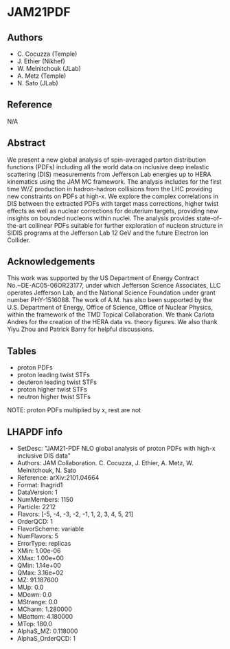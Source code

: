 # JAM21PDF

## Authors

- C. Cocuzza (Temple)
- J. Ethier (Nikhef)
- W. Melnitchouk (JLab)
- A. Metz (Temple)
- N. Sato (JLab)

## Reference

N/A

## Abstract

We present a new global analysis of spin-averaged parton distribution functions (PDFs) including all the world data on inclusive deep inelastic scattering (DIS) measurements from Jefferson Lab energies up to HERA kinematics using the JAM MC framework. The analysis includes for the first time W/Z production in hadron-hadron collisions from the LHC providing new constraints on PDFs at high-x.  We explore the complex correlations in DIS between the extracted PDFs with  target mass corrections, higher twist effects as well as nuclear corrections for deuterium targets, providing new insights on bounded nucleons within nuclei. The analysis provides state-of-the-art collinear PDFs suitable for further exploration of nucleon structure in SIDIS programs at the Jefferson Lab 12 GeV and the future Electron Ion Collider.

## Acknowledgements

This work was supported by the US Department of Energy Contract No.~DE-AC05-06OR23177, under which Jefferson Science Associates, LLC operates Jefferson Lab, and the National Science Foundation under grant number PHY-1516088. The work of A.M. has also been supported by the U.S. Department of Energy, Office of Science, Office of Nuclear Physics, within the framework of the TMD Topical Collaboration. We thank Carlota Andres for the creation of the HERA data vs. theory figures.  We also thank Yiyu Zhou and Patrick Barry for helpful discussions.

## Tables

- proton PDFs
- proton leading twist STFs
- deuteron leading twist STFs
- proton higher twist STFs
- neutron higher twist STFs

NOTE: proton PDFs multiplied by x, rest are not

## LHAPDF info

- SetDesc:         "JAM21-PDF NLO global analysis of proton PDFs with high-x inclusive DIS data"
- Authors:         JAM Collaboration. C. Cocuzza, J. Ethier, A. Metz, W. Melnitchouk, N. Sato
- Reference:       arXiv:2101.04664
- Format:          lhagrid1
- DataVersion:     1
- NumMembers:      1150
- Particle:        2212
- Flavors:         [-5, -4, -3, -2, -1, 1, 2, 3, 4, 5, 21]
- OrderQCD:        1
- FlavorScheme:    variable
- NumFlavors:      5
- ErrorType:       replicas
- XMin:            1.00e-06
- XMax:            1.00e+00
- QMin:            1.14e+00
- QMax:            3.16e+02
- MZ:              91.187600
- MUp:             0.0
- MDown:           0.0
- MStrange:        0.0
- MCharm:          1.280000
- MBottom:         4.180000
- MTop:            180.0
- AlphaS_MZ:       0.118000
- AlphaS_OrderQCD: 1
